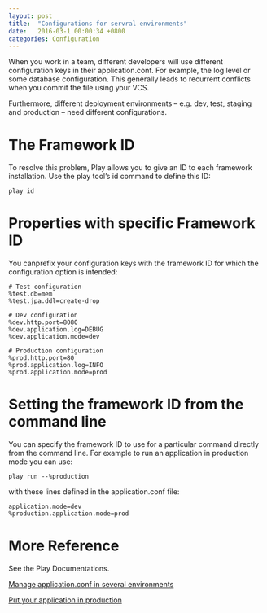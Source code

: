 ```yaml
---
layout: post
title:  "Configurations for servral environments"
date:   2016-03-1 00:00:34 +0800
categories: Configuration
---
```


When you work in a team, different developers will use different configuration keys in their application.conf. For example, the log level or some database configuration. This generally leads to recurrent conflicts when you commit the file using your VCS.

Furthermore, different deployment environments – e.g. dev, test, staging and production – need different configurations.

# The Framework ID
To resolve this problem, Play allows you to give an ID to each framework installation. Use the play tool’s id command to define this ID:

```shell
play id
```


# Properties with specific Framework ID

You canprefix your configuration keys with the framework ID for which the configuration option is intended:

```shell
# Test configuration
%test.db=mem
%test.jpa.ddl=create-drop

# Dev configuration
%dev.http.port=8080
%dev.application.log=DEBUG
%dev.application.mode=dev

# Production configuration
%prod.http.port=80
%prod.application.log=INFO
%prod.application.mode=prod
```


# Setting the framework ID from the command line 
You can specify the framework ID to use for a particular command directly from the command line. For example to run an application in production mode you can use:

```shell
play run --%production
```
with these lines defined in the application.conf file:

```shell
application.mode=dev
%production.application.mode=prod
```

# More Reference
See the Play Documentations.

[Manage application.conf in several environments](https://www.playframework.com/documentation/1.4.x/ids)

[Put your application in production](https://www.playframework.com/documentation/1.4.x/production)

